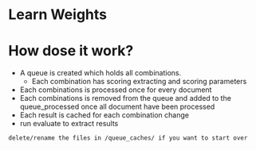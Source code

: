 # Learn Weights

# How dose it work?
* A queue is created which holds all combinations.
   * Each combination has scoring extracting and scoring parameters
* Each combinations is processed once for every document
* Each combinations is removed from the queue and added to the queue_processed once all document have been processed
* Each result is cached for each combination change
* run evaluate to extract results

``` delete/rename the files in /queue_caches/ if you want to start over ```